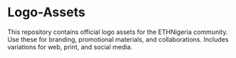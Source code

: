 # Logo-Assets
This repository contains official logo assets for the ETHNigeria community. Use these for branding, promotional materials, and collaborations. Includes variations for web, print, and social media.

